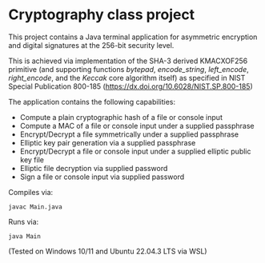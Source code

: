 # Cryptography class project
This project contains a Java terminal application for asymmetric encryption and digital signatures at the 256-bit security level.

This is achieved via implementation of the SHA-3 derived KMACXOF256 primitive (and supporting functions _bytepad_, _encode_string_, _left_encode_, _right_encode_, and the _Keccak_ core algorithm itself) as specified in NIST Special Publication 800-185 (https://dx.doi.org/10.6028/NIST.SP.800-185)

The application contains the following capabilities:
  - Compute a plain cryptographic hash of a file or console input
  - Compute a MAC of a file or console input under a supplied passphrase
  - Encrypt/Decrypt a file symmetrically under a supplied passphrase
  - Elliptic key pair generation via a supplied passphrase
  - Encrypt/Decrypt a file or console input under a supplied elliptic public key file
  - Elliptic file decryption via supplied password
  - Sign a file or console input via supplied password

Compiles via:
```
javac Main.java
```

Runs via:
```
java Main
```

(Tested on Windows 10/11 and Ubuntu 22.04.3 LTS via WSL)
